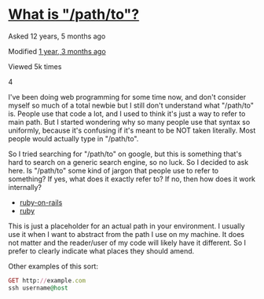 # [What is "/path/to"?](https://stackoverflow.com/questions/10932582/what-is-path-to)

Asked 12 years, 5 months ago

Modified [1 year, 3 months ago](https://stackoverflow.com/questions/10932582/what-is-path-to?lastactivity "2023-08-16 13:59:19Z")

Viewed 5k times

4

[](https://stackoverflow.com/posts/10932582/timeline)

I've been doing web programming for some time now, and don't consider myself so much of a total newbie but I still don't understand what "/path/to" is. People use that code a lot, and I used to think it's just a way to refer to main path. But I started wondering why so many people use that syntax so uniformly, because it's confusing if it's meant to be NOT taken literally. Most people would actually type in "/path/to".

So I tried searching for "/path/to" on google, but this is something that's hard to search on a generic search engine, so no luck. So I decided to ask here. Is "/path/to" some kind of jargon that people use to refer to something? If yes, what does it exactly refer to? If no, then how does it work internally?

- [ruby-on-rails](https://stackoverflow.com/questions/tagged/ruby-on-rails "show questions tagged 'ruby-on-rails'")
- [ruby](https://stackoverflow.com/questions/tagged/ruby "show questions tagged 'ruby'")

This is just a placeholder for an actual path in your environment. I usually use it when I want to abstract from the path I use on my machine. It does not matter and the reader/user of my code will likely have it different. So I prefer to clearly indicate what places they should amend.

Other examples of this sort:

```ruby
GET http://example.com
ssh username@host
```
